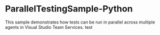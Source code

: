 # ParallelTestingSample-Python
This sample demonstrates how tests can be run in parallel across multiple agents in Visual Studio Team Services.
test

